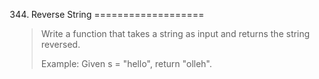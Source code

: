 344. Reverse String
===================

> Write a function that takes a string as input and returns the string reversed.
>
> Example:
> Given s = "hello", return "olleh".
